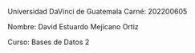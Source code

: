 Universidad DaVinci de Guatemala
Carné: 202200605


Nombre: David Estuardo Mejicano Ortiz

Curso: Bases de Datos 2
